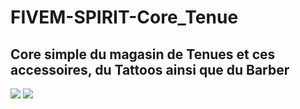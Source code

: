 # FIVEM-SPIRIT-Core_Tenue
<h2>Core simple du magasin de Tenues et ces accessoires, du Tattoos ainsi que du Barber</h2>

<img src="https://media.discordapp.net/attachments/906379985869221918/906380090559057961/core_shoptenue.png">
<img src="https://media.discordapp.net/attachments/906379985869221918/906380439462244352/unknown.png">
